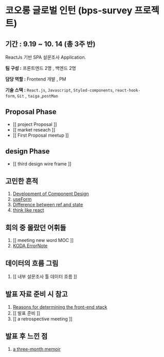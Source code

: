 # 코오롱 글로벌 인턴 (bps-survey 프로젝트)

## 기간 : 9.19 ~ 10. 14 (총 3주 반)

ReactJs 기반 SPA 설문조사 Application.

**팀 구성 :** 프론트엔드 2명 , 백엔드 2명

**담당 역할 :** Frontend 개발 , PM

**기술 스택 :** `React.js`, `Javascript`, `Styled-components`, `react-hook-form`, `Git` , `taiga` ,`postMan`

## Proposal Phase

-   [[ project Proposal ]]
-   [[ market reseach ]]
-   [[ First Proposal meetup ]]

## design Phase

-   [[ third design wire frame ]]

## 고민한 흔적

1.  [Development of Component Design](https://juyoungdev.com/development-of-component-design)
2.  [useForm](https://juyoungdev.com/useform)
3.  [Difference between ref and state](https://juyoungdev.com/difference-between-ref-and-state)
4.  [think like react](https://juyoungdev.com/think-like-react)

## 회의 중 몰랐던 어휘들

1.  [[ meeting new word MOC ]]
2.  [KODA ErrorNote](https://juyoungdev.com/koda-errornote)

## 데이터의 흐름 그림

1.  [[ 내부 설문조사 툴 데이터 흐름 ]]

## 발표 자료 준비 시 참고

1.  [Reasons for determining the front-end stack](https://juyoungdev.com/reasons-for-determining-the-front-end-stack)
2.  [[ 발표 준비 ]]
3.  [[ a retrospective meeting ]]

## 발표 후 느낀 점

1.  [a three-month memoir](https://juyoungdev.com/a-three-month-memoir)